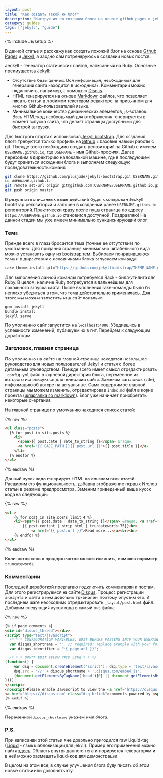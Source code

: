 ```yaml
---
layout: post
title: "Как создать такой же блог"
description: "Инструкция по созданию блога на основе github pages и jekyll, а заодно тестовая статья"
category: guides 
tags: ["jekyll", "guide"]
---
```

{% include JB/setup %}

В данной статье я расскажу как создать похожий блог на основе [Github Pages](https://pages.github.com/) и [Jekyll](https://jekyllrb.com/), а заодно сам потренируюсь в создании новых постов.

Jeckyll - генератор статических сайтов, написанный на Ruby. Основные преимущества Jekyll:

- Отсутствие базы данных. Вся информация, необходимая для генерации сайта находится в исходниках. Комментарии можно подключить, например, с помощью [Disqus](https://disqus.com).
- HTML генерируется на основе [Markdown](https://ru.wikipedia.org/wiki/Markdown) файлов, что позволяет писать статьи в любимом текстовом редакторе на привычном для многих Github-пользователей языке.
- Минимальное количество динамических элементов, js-вставок. Весь HTML-код необходимый для отображения генерируется в момент запуска сайта, что делает страницы доступными для быстрой загрузки.

Для быстрого старта я использовал [Jekyll bootstrap](http://jekyllbootstrap.com/). Для создания блога требуются только профиль на [Github](https://github.com) и базовые навыки работы с git. Прежде всего необходимо создать репозиторий на Github с именем `USERNAME.github.io`, где `USERNAME` - имя Github-профиля. Далее переходим в директорию на локальной машине, где в последующем будут храниться исходники блога и выполняем следующую последовательность команд:

```bash
git clone https://github.com/plusjade/jekyll-bootstrap.git USERNAME.github.io
cd USERNAME.github.io
git remote set-url origin git@github.com:USERNAME/USERNAME.github.io.git
git push origin master
```

В результате описанных выше действий будет скопирован Jeckyll bootstrap репозиторий и запушен в созданный ранее `USERNAME.github.io` репозиторий. Практически сразу после пуша страница по адресу `https://USERNAME.github.io` становится доступной. Поздравляю! На данной стадии мы уже имеем минимально функционирующий блог. 

### Тема

Прежде всего в глаза бросается тема (точнее ее отсутствие) по умолчанию. Для придания странице минимально читабельного вида можно установить одну из [bootstrap тем](http://themes.jekyllbootstrap.com/). Выбираем понравившеюся тему и в директории с исходниками блока запускаем команду:

```bash
rake theme:install git="https://github.com/jekyllbootstrap/THEME_NAME.git"
```

Для выполнения данной команды потребуется [Rack](https://github.com/ruby/rake) - билд-утилита для Ruby. В целом, наличие Ruby потребуется в дальнейшем для локального запуска сайта. После выполнения rake-команды было бы неплохо убедиться в том, что тема действительно применилась. Для этого мы можем запустить наш сайт локально:

```bash
gem install jekyll
bundle install
jekyll serve
```

По умолчанию сайт запустится на `localhost:4000`. Убедившись в успешности изменений, публикуем их в гит. Перейдем к следующим доработкам.

### Заголовок, главная страница

По умолчанию на сайте на главной странице находится небольшое руководство для новых пользователей Jekyll и статья с более детальным руководством. Прежде всего имеет смысл отредактировать `_config.yml` файл в корневой директории блога, переменные из которого используются для генерации сайта. Заменим заголовок (title), информацию об авторе на актуальные. Само содержимое главной страницы мы можем изменить, отредактировав `index.md` файл в корне проекта ([шпаргалка по markdown](https://github.com/adam-p/markdown-here/wiki/Markdown-Cheatsheet)). Блог уже начинает приобретать некоторые очертания.

На главной странице по умолчанию находится список статей:

{% raw %}
```html
<ul class="posts">
  {% for post in site.posts %}
    <li>
      <span>{{ post.date | date_to_string }}</span> &raquo; 
      <a href="{{ BASE_PATH }}{{ post.url }}">{{ post.title }}</a>
    </li>
  {% endfor %}
</ul>
```
{% endraw %}

Данный кусок кода генерирует HTML со списком всех статей. Расширим его функциональность, добавив отображение первых N-слов статьи в режиме предпросмотра. Заменим приведенный выше кусок кода на следующий:

{% raw %}
```html
<ul >
    {% for post in site.posts limit 4 %}
    <li><span>{{ post.date | date_to_string }}</span> &raquo; <a href="{{ BASE_PATH }}{{ post.url }}">{{ post.title }}</a></li>
        {{ post.content | strip_html | truncatewords:75}}<br>
            <a href="{{ post.url }}">Read more...</a><br><br>
    {% endfor %}
</ul>
```
{% endraw %}

Количество слов в предпросмотре можем изменить, поменяв параметр `truncatewords`.

### Комментарии

Последней доработкой предлагаю подключить комментарии к постам. Для этого регистрируемся на сайте [Disqus](https://disqus.com). Процесс регистрации аккаунта и сайта в нем довольно тривиален, поэтому опустим его.
В последнем шаге необходимо отредактировать `_layout/post.html` файл. Добавим следующий кусок кода в самый низ файла:

{% raw  %}
```html
{% if page.comments %}
<div id="disqus_thread"></div>
<script type="text/javascript">
  /* * * CONFIGURATION VARIABLES: EDIT BEFORE PASTING INTO YOUR WEBPAGE * * */
  var disqus_shortname = ''; // required: replace example with your forum shortname
  var disqus_identifier = "{{ page.url }}";

  /* * * DON'T EDIT BELOW THIS LINE * * */
(function() {
    var dsq = document.createElement('script'); dsq.type = 'text/javascript'; dsq.async = true;
    dsq.src = '//' + disqus_shortname + '.disqus.com/embed.js';
    (document.getElementsByTagName('head')[0] || document.getElementsByTagName('body')[0]).appendChild(dsq);
})();
</script>
<noscript>Please enable JavaScript to view the <a href="https://disqus.com/?ref_noscript">comments powered by Disqus.</a></noscript>
<a href="https://disqus.com" class="dsq-brlink">comments powered by <span class="logo-disqus">Disqus</span></a>
{% endif %}
```
{% endraw  %}

Переменной `disqus_shortname` укажем имя блога.

### P.S.

При написании этой статьи мне довольно пригодился raw Liquid-tag ([Liquid](http://shopify.github.io/liquid/) - язык шаблонизации для jekyll). Пример его применения можно найти [здесь](http://stackoverflow.com/a/13582517/3830108). Область внутри данного тега игнорируется генератором и в ней можно размещать liquid-код для демонстрации.

В целом на этом все, в случае улучшения блога буду писать об этом новые статьи или дополнять эту.

